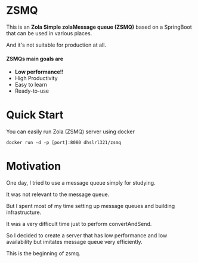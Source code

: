 # ZSMQ

This is an **Zola Simple zolaMessage queue (ZSMQ)** based on a SpringBoot that can be used in various places.

And it's not suitable for production at all.

#### ZSMQs main goals are

- **Low performance!!**
- High Productivity
- Easy to learn
- Ready-to-use

# Quick Start

You can easily run Zola (ZSMQ) server using docker

```shell
docker run -d -p [port]:8080 dhslrl321/zsmq
```

# Motivation

One day, I tried to use a message queue simply for studying.

It was not relevant to the message queue.

But I spent most of my time setting up message queues and building infrastructure.

It was a very difficult time just to perform convertAndSend.

So I decided to create a server that has low performance and low availability but imitates message queue very efficiently.

This is the beginning of zsmq.
